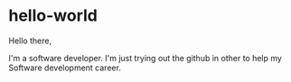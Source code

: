 # hello-world

Hello there,

 I'm a software developer. 
I'm just trying out the github in other to help my Software development career.
